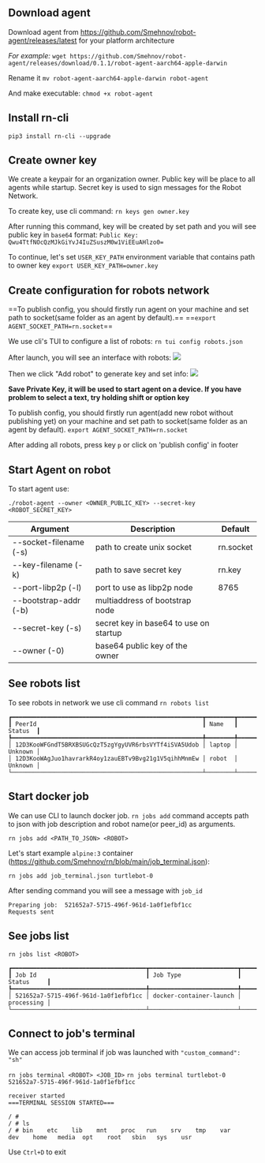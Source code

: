 ## Download agent
Download agent from https://github.com/Smehnov/robot-agent/releases/latest for your platform architecture

*For example:*
`wget https://github.com/Smehnov/robot-agent/releases/download/0.1.1/robot-agent-aarch64-apple-darwin`

Rename it 
`mv robot-agent-aarch64-apple-darwin robot-agent`

And make executable:
`chmod +x robot-agent`

## Install rn-cli
`pip3 install rn-cli --upgrade`

## Create owner key
We create a keypair for an organization owner.  Public key will be place to all agents while startup. Secret key is used to sign messages for the Robot Network.

To create key, use cli command:
`rn keys gen owner.key`

After running this command, key will be created by set path and you will see public key in `base64` format:
`Public Key: Qwu4TtfNOcQzMJkGiYvJ4IuZSuszM0w1ViEEuAHlzo0=`

To continue, let's set `USER_KEY_PATH` environment variable that contains path to owner key
`export USER_KEY_PATH=owner.key`
## Create configuration for robots network
==To publish config, you should firstly run agent on your machine and set path to socket(same folder as an agent by default).==
==`export AGENT_SOCKET_PATH=rn.socket`==

We use cli's TUI to configure a list of robots:
`rn tui config robots.json`

After launch, you will see an interface with robots:
![](https://i.ibb.co/PQfm3zy/Pasted-image-20240812210939.png)

Then we click "Add robot" to generate key and set info:
![](https://i.ibb.co/Ykv83KF/Pasted-image-20240812211358.png)


**Save Private Key, it will be used to start agent on a device. If you have problem to select a text, try holding shift or option key**

To publish config, you should firstly run agent(add new robot without publishing yet) on your machine and set path to socket(same folder as an agent by default).
`export AGENT_SOCKET_PATH=rn.socket`

After adding all robots, press key `p` or click on 'publish config' in footer

## Start Agent on robot
To start agent use:

`./robot-agent --owner <OWNER_PUBLIC_KEY> --secret-key <ROBOT_SECRET_KEY>`


| Argument               | Description                            | Default   |
| ---------------------- | -------------------------------------- | --------- |
| --socket-filename (-s) | path to create unix socket             | rn.socket |
| --key-filename (-k)    | path to save secret key                | rn.key    |
| --port-libp2p (-l)     | port to use as libp2p node             | 8765      |
| --bootstrap-addr (-b)  | multiaddress of bootstrap node         |           |
| --secret-key (-s)      | secret key in base64 to use on startup |           |
| --owner (-0)           | base64 public key of the owner         |           |
## See robots list
To see robots in network we use cli command
`rn robots list`

```
┏━━━━━━━━━━━━━━━━━━━━━━━━━━━━━━━━━━━━━━━━━━━━━━━━━━━━━━┳━━━━━━━━┳━━━━━━━━━┓
┃ PeerId                                               ┃ Name   ┃ Status  ┃
┡━━━━━━━━━━━━━━━━━━━━━━━━━━━━━━━━━━━━━━━━━━━━━━━━━━━━━━╇━━━━━━━━╇━━━━━━━━━┩
│ 12D3KooWFGndT5BRXBSUGcQzT5zgYgyUVR6rbsVYTf4iSVA5Udob │ laptop │ Unknown │
│ 12D3KooWAgJuo1havrarkR4oy1zauEBTv9Bvg21g1V5qihhMnmEw │ robot  │ Unknown │
└──────────────────────────────────────────────────────┴────────┴─────────┘
```

## Start docker job
We can use CLI to launch docker job. `rn jobs add` command accepts path to json with job description and robot name(or peer_id) as arguments.

`rn jobs add <PATH_TO_JSON> <ROBOT>`

Let's start example `alpine:3` container (https://github.com/Smehnov/rn/blob/main/job_terminal.json):

`rn jobs add job_terminal.json turtlebot-0`

After sending command you will see a message with `job_id`
```
Preparing job:  521652a7-5715-496f-961d-1a0f1efbf1cc
Requests sent
```
## See jobs list
`rn jobs list <ROBOT>`

```
┏━━━━━━━━━━━━━━━━━━━━━━━━━━━━━━━━━━━━━━┳━━━━━━━━━━━━━━━━━━━━━━━━━┳━━━━━━━━━━━━┓
┃ Job Id                               ┃ Job Type                ┃ Status     ┃
┡━━━━━━━━━━━━━━━━━━━━━━━━━━━━━━━━━━━━━━╇━━━━━━━━━━━━━━━━━━━━━━━━━╇━━━━━━━━━━━━┩
│ 521652a7-5715-496f-961d-1a0f1efbf1cc │ docker-container-launch │ processing │
└──────────────────────────────────────┴─────────────────────────┴────────────┘

```

## Connect to job's terminal

We can access job terminal if job was launched with `"custom_command": "sh"`

`rn jobs terminal <ROBOT> <JOB_ID>`
`rn jobs terminal turtlebot-0 521652a7-5715-496f-961d-1a0f1efbf1cc`

```
receiver started
===TERMINAL SESSION STARTED===

/ #
/ # ls
/ # bin    etc    lib    mnt    proc   run    srv    tmp    var
dev    home   media  opt    root   sbin   sys    usr
```

Use `Ctrl+D` to exit




